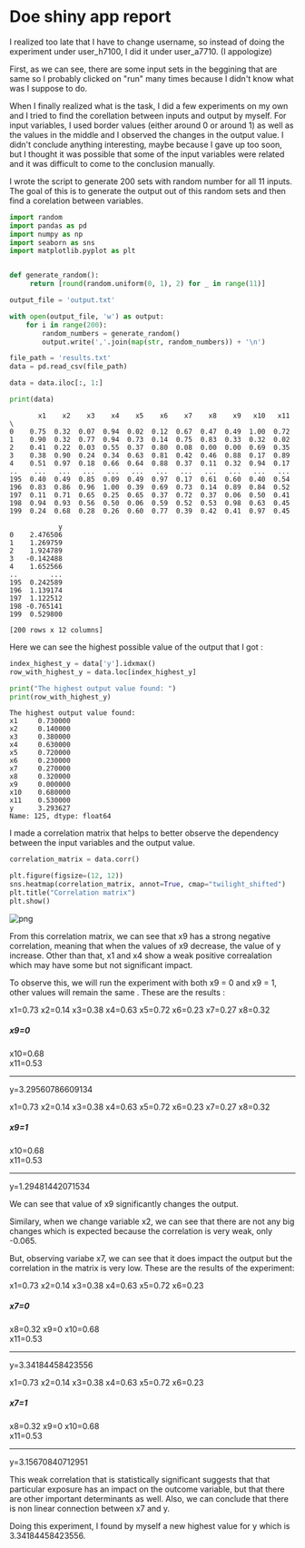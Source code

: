 # Doe shiny app report

I realized too late that I have to change username, so instead of doing the experiment under user_h7100, I did it under user_a7710. (I appologize)

First, as we can see, there are some input sets in the beggining that are same so I probably clicked on "run" many times because I didn't know what was I suppose to do.

When I finally realized what is the task, I did a few experiments on my own and I tried to find the corellation between inputs and output by myself. For input variables, I used border values (either around 0 or around 1) as well as the values in the middle and I observed the changes in the output value. I didn't conclude anything interesting, maybe because I gave up too soon, but I thought it was possible that some of the input variables were related and it was difficult to come to the conclusion manually.

I wrote the script to generate 200 sets with random number for all 11 inputs. The goal of this is to generate the output out of this random sets and then find a corelation between variables.


```python
import random
import pandas as pd
import numpy as np
import seaborn as sns
import matplotlib.pyplot as plt


def generate_random():
     return [round(random.uniform(0, 1), 2) for _ in range(11)]

output_file = 'output.txt'

with open(output_file, 'w') as output:
    for i in range(200):
        random_numbers = generate_random()
        output.write(','.join(map(str, random_numbers)) + '\n')
```


```python
file_path = 'results.txt'
data = pd.read_csv(file_path)

data = data.iloc[:, 1:]

print(data)
```

           x1    x2    x3    x4    x5    x6    x7    x8    x9   x10   x11  \
    0    0.75  0.32  0.07  0.94  0.02  0.12  0.67  0.47  0.49  1.00  0.72   
    1    0.90  0.32  0.77  0.94  0.73  0.14  0.75  0.83  0.33  0.32  0.02   
    2    0.41  0.22  0.03  0.55  0.37  0.80  0.08  0.00  0.00  0.69  0.35   
    3    0.38  0.90  0.24  0.34  0.63  0.81  0.42  0.46  0.88  0.17  0.89   
    4    0.51  0.97  0.18  0.66  0.64  0.88  0.37  0.11  0.32  0.94  0.17   
    ..    ...   ...   ...   ...   ...   ...   ...   ...   ...   ...   ...   
    195  0.40  0.49  0.85  0.09  0.49  0.97  0.17  0.61  0.60  0.40  0.54   
    196  0.83  0.86  0.96  1.00  0.39  0.69  0.73  0.14  0.89  0.84  0.52   
    197  0.11  0.71  0.65  0.25  0.65  0.37  0.72  0.37  0.06  0.50  0.41   
    198  0.94  0.93  0.56  0.50  0.06  0.59  0.52  0.53  0.98  0.63  0.45   
    199  0.24  0.68  0.28  0.26  0.60  0.77  0.39  0.42  0.41  0.97  0.45   
    
                y  
    0    2.476506  
    1    1.269759  
    2    1.924789  
    3   -0.142488  
    4    1.652566  
    ..        ...  
    195  0.242589  
    196  1.139174  
    197  1.122512  
    198 -0.765141  
    199  0.529800  
    
    [200 rows x 12 columns]


Here we can see the highest possible value of the output that I got :


```python
index_highest_y = data['y'].idxmax()
row_with_highest_y = data.loc[index_highest_y]

print("The highest output value found: ")
print(row_with_highest_y)
```

    The highest output value found: 
    x1     0.730000
    x2     0.140000
    x3     0.380000
    x4     0.630000
    x5     0.720000
    x6     0.230000
    x7     0.270000
    x8     0.320000
    x9     0.000000
    x10    0.680000
    x11    0.530000
    y      3.293627
    Name: 125, dtype: float64


I made a correlation matrix that helps to better observe the dependency between the input variables and the output value.


```python
correlation_matrix = data.corr()

plt.figure(figsize=(12, 12))
sns.heatmap(correlation_matrix, annot=True, cmap="twilight_shifted")
plt.title("Correlation matrix")
plt.show()
```


    
![png](output_10_0.png)
    


From this correlation matrix, we can see that x9 has a strong negative correlation, meaning that when the values of x9 decrease, the value of y increase. Other than that, x1 and x4 show a weak positive correalation which may have some but not significant impact.

To observe this, we will run the experiment with both x9 = 0 and x9 = 1, other values will remain the same . These are the results : 

x1=0.73	
x2=0.14	
x3=0.38	
x4=0.63	
x5=0.72	
x6=0.23	
x7=0.27	
x8=0.32	
##### x9=0	
x10=0.68	
x11=0.53
_______________
y=3.29560786609134


x1=0.73	
x2=0.14	
x3=0.38	
x4=0.63	
x5=0.72	
x6=0.23	
x7=0.27	
x8=0.32	
##### x9=1
x10=0.68	
x11=0.53
_______________
y=1.29481442071534

We can see that value of x9 significantly changes the output.

Similary, when we change variable x2, we can see that there are not any big changes which is expected because the correlation is very weak, only -0.065.

But, observing variabe x7, we can see that it does impact the output but the correlation in the matrix is very low. These are the results of the experiment:

x1=0.73	
x2=0.14	
x3=0.38	
x4=0.63	
x5=0.72	
x6=0.23	
##### x7=0
x8=0.32	
x9=0
x10=0.68	
x11=0.53
_______________
y=3.34184458423556


x1=0.73	
x2=0.14	
x3=0.38	
x4=0.63	
x5=0.72	
x6=0.23	
##### x7=1
x8=0.32	
x9=0
x10=0.68	
x11=0.53
_______________
y=3.15670840712951

This weak correlation that is statistically significant suggests that that particular exposure has an impact on the outcome variable, but that there are other important determinants as well. Also, we can conclude that there is non linear connection between x7 and y.

Doing this experiment, I found by myself a new highest value for y which is 3.34184458423556.




```python

```
